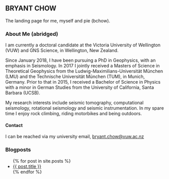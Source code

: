 ## BRYANT CHOW
The landing page for me, myself and pie (bchow).

### About Me (abridged)

I am currently a doctoral candidate at the Victoria University of Wellington (VUW) and GNS Science, in Wellington, New Zealand.

Since January 2018, I have been pursuing a PhD in Geophysics, with an emphasis in Seismology. In 2017 I jointly received a Masters of Science in Theoretical Geophysics from the Ludwig-Maximilians-Universität München (LMU) and the Technische Universität München (TUM), in Munich, Germany. Prior to that in 2015, I received a Bachelor of Science in Physics with a minor in German Studies from the University of California, Santa Barbara (UCSB). 

My research interests include seismic tomography, computational seismology, rotational seismology and seismic instrumentation. In my spare time I enjoy rock climbing, riding motorbikes and being outdoors. 


####  Contact

I can be reached via my university email, bryant.chow@vuw.ac.nz

### Blogposts
<ul>
  {% for post in site.posts %}
    <li>
      <a href="{{ post.url }}">{{ post.title }}</a>
    </li>
  {% endfor %}
</ul>
